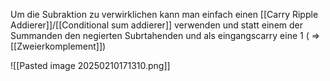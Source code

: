 Um die Subraktion zu verwirklichen kann man einfach einen [[Carry Ripple Addierer]]/[[Conditional sum addierer]] verwenden und statt einem der Summanden den negierten Subrtahenden und als eingangscarry eine 1 ( ⇒ [[Zweierkomplement]])

![[Pasted image 20250210171310.png]]

